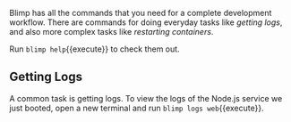 Blimp has all the commands that you need for a complete development workflow. There are commands for doing everyday tasks like _getting logs_, and also more complex tasks like _restarting containers_.

Run `blimp help`{{execute}} to check them out.

## Getting Logs

A common task is getting logs. To view the logs of the Node.js service we just
booted, open a new terminal and run `blimp logs web`{{execute}}.
